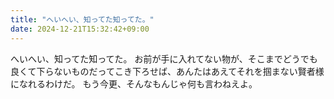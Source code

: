 ```yaml
---
title: "へいへい、知ってた知ってた。"
date: 2024-12-21T15:32:42+09:00
---
```

へいへい、知ってた知ってた。
お前が手に入れてない物が、そこまでどうでも良くて下らないものだってこき下ろせば、あんたはあえてそれを掴まない賢者様になれるわけだ。
もう今更、そんなもんじゃ何も言わねえよ。
